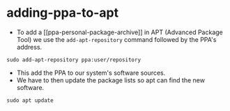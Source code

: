 # adding-ppa-to-apt

- To add a [[ppa-personal-package-archive]] in APT (Advanced Package Tool) we use the `add-apt-repository` command followed by the PPA's address.

```
sudo add-apt-repository ppa:user/repository
```

- This add the PPA to our system's software sources.
- We have to then update the package lists so apt can find the new software.

```
sudo apt update
```